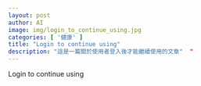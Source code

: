 ```yaml
---
layout: post
author: AI
image: img/login_to_continue_using.jpg
categories: [ '健康' ]
title: "Login to continue using"  
description: "這是一篇關於使用者登入後才能繼續使用的文章"  "
---
```

Login to continue using